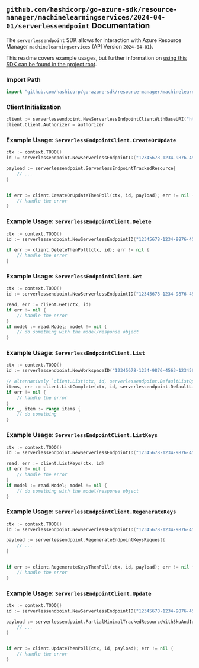 
## `github.com/hashicorp/go-azure-sdk/resource-manager/machinelearningservices/2024-04-01/serverlessendpoint` Documentation

The `serverlessendpoint` SDK allows for interaction with Azure Resource Manager `machinelearningservices` (API Version `2024-04-01`).

This readme covers example usages, but further information on [using this SDK can be found in the project root](https://github.com/hashicorp/go-azure-sdk/tree/main/docs).

### Import Path

```go
import "github.com/hashicorp/go-azure-sdk/resource-manager/machinelearningservices/2024-04-01/serverlessendpoint"
```


### Client Initialization

```go
client := serverlessendpoint.NewServerlessEndpointClientWithBaseURI("https://management.azure.com")
client.Client.Authorizer = authorizer
```


### Example Usage: `ServerlessEndpointClient.CreateOrUpdate`

```go
ctx := context.TODO()
id := serverlessendpoint.NewServerlessEndpointID("12345678-1234-9876-4563-123456789012", "example-resource-group", "workspaceName", "serverlessEndpointName")

payload := serverlessendpoint.ServerlessEndpointTrackedResource{
	// ...
}


if err := client.CreateOrUpdateThenPoll(ctx, id, payload); err != nil {
	// handle the error
}
```


### Example Usage: `ServerlessEndpointClient.Delete`

```go
ctx := context.TODO()
id := serverlessendpoint.NewServerlessEndpointID("12345678-1234-9876-4563-123456789012", "example-resource-group", "workspaceName", "serverlessEndpointName")

if err := client.DeleteThenPoll(ctx, id); err != nil {
	// handle the error
}
```


### Example Usage: `ServerlessEndpointClient.Get`

```go
ctx := context.TODO()
id := serverlessendpoint.NewServerlessEndpointID("12345678-1234-9876-4563-123456789012", "example-resource-group", "workspaceName", "serverlessEndpointName")

read, err := client.Get(ctx, id)
if err != nil {
	// handle the error
}
if model := read.Model; model != nil {
	// do something with the model/response object
}
```


### Example Usage: `ServerlessEndpointClient.List`

```go
ctx := context.TODO()
id := serverlessendpoint.NewWorkspaceID("12345678-1234-9876-4563-123456789012", "example-resource-group", "workspaceName")

// alternatively `client.List(ctx, id, serverlessendpoint.DefaultListOperationOptions())` can be used to do batched pagination
items, err := client.ListComplete(ctx, id, serverlessendpoint.DefaultListOperationOptions())
if err != nil {
	// handle the error
}
for _, item := range items {
	// do something
}
```


### Example Usage: `ServerlessEndpointClient.ListKeys`

```go
ctx := context.TODO()
id := serverlessendpoint.NewServerlessEndpointID("12345678-1234-9876-4563-123456789012", "example-resource-group", "workspaceName", "serverlessEndpointName")

read, err := client.ListKeys(ctx, id)
if err != nil {
	// handle the error
}
if model := read.Model; model != nil {
	// do something with the model/response object
}
```


### Example Usage: `ServerlessEndpointClient.RegenerateKeys`

```go
ctx := context.TODO()
id := serverlessendpoint.NewServerlessEndpointID("12345678-1234-9876-4563-123456789012", "example-resource-group", "workspaceName", "serverlessEndpointName")

payload := serverlessendpoint.RegenerateEndpointKeysRequest{
	// ...
}


if err := client.RegenerateKeysThenPoll(ctx, id, payload); err != nil {
	// handle the error
}
```


### Example Usage: `ServerlessEndpointClient.Update`

```go
ctx := context.TODO()
id := serverlessendpoint.NewServerlessEndpointID("12345678-1234-9876-4563-123456789012", "example-resource-group", "workspaceName", "serverlessEndpointName")

payload := serverlessendpoint.PartialMinimalTrackedResourceWithSkuAndIdentity{
	// ...
}


if err := client.UpdateThenPoll(ctx, id, payload); err != nil {
	// handle the error
}
```
